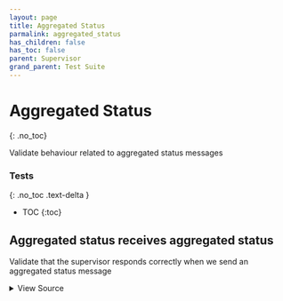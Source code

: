 ```yaml
---
layout: page
title: Aggregated Status
parmalink: aggregated_status
has_children: false
has_toc: false
parent: Supervisor
grand_parent: Test Suite
---
```


# Aggregated Status
{: .no_toc}

Validate behaviour related to aggregated status messages

### Tests
{: .no_toc .text-delta }

- TOC
{:toc}

## Aggregated status receives aggregated status

Validate that the supervisor responds correctly when we send an aggregated status message

<details markdown="block">
  <summary>
     View Source
  </summary>
```ruby
Validator::Supervisor.connected do |task,site,supervisor_proxy|
  component = site.find_component Validator.config['main_component']
  # setting ':collect' will cause set_aggregated_status() to wait for the
  # outgoing aggregated status is acknowledged
  component.set_aggregated_status :high_priority_alarm, collect!: {
    timeout: Validator.config['timeouts']['acknowledgement']
  }
end
```
</details>


